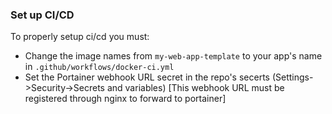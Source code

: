 ### Set up CI/CD
To properly setup ci/cd you must:
- Change the image names from `my-web-app-template` to your app's name in `.github/workflows/docker-ci.yml`
- Set the Portainer webhook URL secret in the repo's secerts (Settings->Security->Secrets and variables) [This webhook URL must be registered through nginx to forward to portainer]
